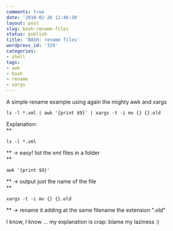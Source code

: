 ```yaml
---
comments: true
date: '2010-02-26 11:46:38'
layout: post
slug: bash-rename-files
status: publish
title: 'BASH: rename files'
wordpress_id: '329'
categories:
- shell
tags:
- awk
- bash
- rename
- xargs
---
```


A simple rename example using again the mighty awk and xargs  
```
ls -l *.xml | awk '{print $9}' | xargs -t -i mv {} {}.old
```
  
  
Explanation:  
**
```
ls -l *.xml
```
** -> easy! list the xml files in a folder  
**
```
awk '{print $9}'
```
** -> output just the name of the file  
**
```
xargs -t -i mv {} {}.old
```
** -> rename it adding at the same filename the extension ".old"  
  
I know, I know ... my explanation is crap: blame my laziness :)
